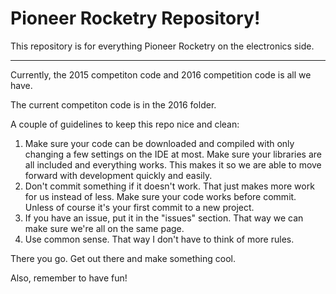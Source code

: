 # Pioneer Rocketry Repository!

This repository is for everything Pioneer Rocketry on the electronics side. 
___
Currently, the 2015 competiton code and 2016 competition code is all we have. 

The current competiton code is in the 2016 folder. 

A couple of guidelines to keep this repo nice and clean:

1. Make sure your code can be downloaded and compiled with only changing a few settings on the IDE at most. Make sure your libraries are all included and everything works. This makes it so we are able to move forward with development quickly and easily.
2. Don't commit something if it doesn't work. That just makes more work for us instead of less. Make sure your code works before commit. Unless of course it's your first commit to a new project. 
3. If you have an issue, put it in the "issues" section. That way we can make sure we're all on the same page.  
4. Use common sense. That way I don't have to think of more rules. 

There you go. Get out there and make something cool. 

Also, remember to have fun!
